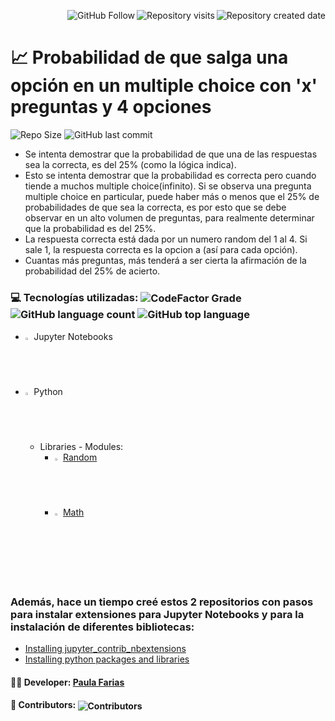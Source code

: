 <!--Create Badges on https://pufler.dev/git-badges/ and https://shields.io/category/social-->

<img alt="Repository created date" align="right" src="https://badges.pufler.dev/created/pauladanielafarias/probabilidad_multiple_choice?style=social&color=black&logo=github"> <img alt="Repository visits" align="right" src="https://badges.pufler.dev/visits/pauladanielafarias/probabilidad_multiple_choice?style=social&color=purple&logo=github"> <a src="https://github.com/pauladanielafarias/?tab=follow"><img alt="GitHub Follow" align="right" src="https://img.shields.io/github/followers/pauladanielafarias?label=Follow&style=social"></a> 
<br>


# 📈 Probabilidad de que salga una opción en un multiple choice con 'x' preguntas y 4 opciones
 
<img alt="Repo Size" src="https://img.shields.io/github/repo-size/pauladanielafarias/probabilidad_multiple_choice?style=flat&logo=github">  <img alt="GitHub last commit" src="https://img.shields.io/github/last-commit/pauladanielafarias/probabilidad_multiple_choice">

- Se intenta demostrar que la probabilidad de que una de las respuestas sea la correcta, es del 25% (como la lógica indica).
- Esto se intenta demostrar que la probabilidad es correcta pero cuando tiende a muchos multiple choice(infinito). Si se observa una pregunta multiple choice en particular, puede haber más o menos que el 25% de probabilidades de que sea la correcta, es por esto que se debe observar en un alto volumen de preguntas, para realmente determinar que la probabilidad es del 25%.
- La respuesta correcta está dada por un numero random del 1 al 4. Si sale 1, la respuesta correcta es la opcion a (así para cada opción).
- Cuantas más preguntas, más tenderá a ser cierta la afirmación de la probabilidad del 25% de acierto.


### :computer: Tecnologías utilizadas: <img align="center" alt="CodeFactor Grade" src="https://img.shields.io/codefactor/grade/github/pauladanielafarias/probabilidad_multiple_choice/master?&logo=codefactor&logoColor=green"> <img align="center" alt="GitHub language count" src="https://img.shields.io/github/languages/count/pauladanielafarias/probabilidad_multiple_choice">  <img alt="GitHub top language" align="center" src="https://img.shields.io/github/languages/top/pauladanielafarias/probabilidad_multiple_choice">

- <img width="2%" src="https://www.vectorlogo.zone/logos/jupyter/jupyter-icon.svg"> Jupyter Notebooks
- <img width="2%" src="https://www.vectorlogo.zone/logos/python/python-vertical.svg"> Python
  - Libraries - Modules:
    - <img width="2%" src="https://www.vectorlogo.zone/logos/python/python-icon.svg"> [Random](https://www.w3schools.com/python/module_random.asp)
    - <img width="2%" src="https://www.vectorlogo.zone/logos/python/python-icon.svg"> [Math](https://www.w3schools.com/python/module_math.asp)
 
 <br>

### Además, hace un tiempo creé estos 2 repositorios con pasos para instalar extensiones para Jupyter Notebooks y para la instalación de diferentes bibliotecas:
- [Installing jupyter_contrib_nbextensions](https://github.com/pauladanielafarias/jupyter_contrib_nbextensions)
- [Installing python packages and libraries](https://github.com/pauladanielafarias/python_libraries/)


#### :woman_technologist: **Developer:** [Paula Farias](https://linkedin.com/in/paulafarias)

#### :busts_in_silhouette: Contributors: <img alt="Contributors" align="center" src="https://badges.pufler.dev/contributors/pauladanielafarias/probabilidad_multiple_choice?size=50&padding=5&bots=true">

